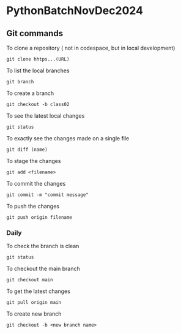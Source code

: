 # PythonBatchNovDec2024

## Git commands

To clone a repository ( not in codespace, but in local development)

    git clone hhtps...(URL)

To list the local branches

    git branch

To create a branch

    git checkout -b class02

To see the latest local changes

    git status

To exactly see the changes made on a single file

    git diff (name)

To stage the changes

    git add <filename>

To commit the changes

    git commit -m "commit message"

To push the changes

    git push origin filename

### Daily

To check the branch is clean 

    git status

To checkout the main branch

    git checkout main

To get the latest changes

    git pull origin main 

To create new branch 

    git checkout -b <new branch name>


    


